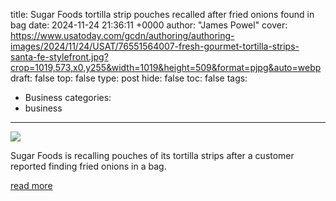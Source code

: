 title: Sugar Foods tortilla strip pouches recalled after fried onions found in bag
date: 2024-11-24 21:36:11 +0000
author: "James Powel"
cover: https://www.usatoday.com/gcdn/authoring/authoring-images/2024/11/24/USAT/76551564007-fresh-gourmet-tortilla-strips-santa-fe-stylefront.jpg?crop=1019,573,x0,y255&width=1019&height=509&format=pjpg&auto=webp
draft: false
top: false
type: post
hide: false
toc: false
tags:
  - Business
categories:
  - business
---

![](https://www.usatoday.com/gcdn/authoring/authoring-images/2024/11/24/USAT/76551564007-fresh-gourmet-tortilla-strips-santa-fe-stylefront.jpg?crop=1019,573,x0,y255&width=1019&height=509&format=pjpg&auto=webp)

Sugar Foods is recalling pouches of its tortilla strips after a customer reported finding fried onions in a bag.

[read more](https://www.usatoday.com/story/money/food/2024/11/24/sugar-foods-tortilla-strip-recall/76551004007/)
